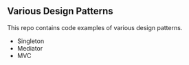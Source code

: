 ## Various Design Patterns

This repo contains code examples of various design patterns.

* Singleton
* Mediator
* MVC